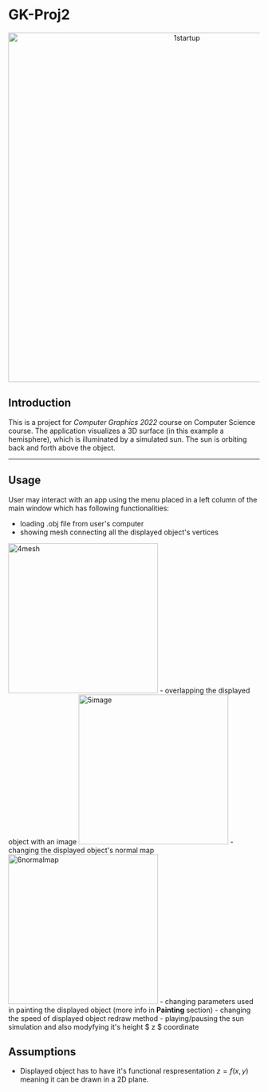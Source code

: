 # GK-Proj2
<p align="center">
  <img width="700" alt="1startup" src="https://user-images.githubusercontent.com/74315304/204162780-a3772a1f-4c2e-4c08-94f6-16bc0c598e25.png">
</p>
  
## Introduction
This is a project for *Computer Graphics 2022* course on Computer Science course. The application visualizes a 3D surface (in this example a hemisphere), which is illuminated by a simulated sun. The sun is orbiting back and forth above the object.
  
---
## Usage
User may interact with an app using the menu placed in a left column of the main window which has following functionalities:
- loading .obj file from user's computer
- showing mesh connecting all the displayed object's vertices 
<img width="300" alt="4mesh" src="https://user-images.githubusercontent.com/74315304/204166486-da63379b-e7e5-43d3-8ccf-2d94594161a8.png">
- overlapping the displayed object with an image
<img width="300" alt="5image" src="https://user-images.githubusercontent.com/74315304/204166621-c13a4db0-48c4-49c3-9a6d-9f64248cb048.png">
- changing the displayed object's normal map
<img width="300" alt="6normalmap" src="https://user-images.githubusercontent.com/74315304/204166656-820911d0-4d88-4835-878b-a649742ea35a.png">
- changing parameters used in painting the displayed object (more info in <b>Painting</b> section)
- changing the speed of displayed object redraw method
- playing/pausing the sun simulation and also modyfying it's height $ z $ coordinate
  
  
  ## Assumptions
  * Displayed object has to have it's functional respresentation $z = f(x,y)$ meaning it can be drawn in a 2D plane.
  
